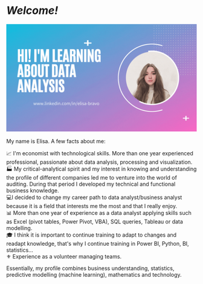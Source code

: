 # *Welcome!*

![](https://github.com/bravovielisa/bravovielisa/blob/main/Githubelisa.gif)

My name is Elisa. A few facts about me:  



📈 I'm economist with technological skills. More than one year experienced professional, passionate about data analysis, processing and visualization.  
🏭 My critical-analytical spirit and my interest in knowing and understanding the profile of different companies led me to venture into the world of auditing. During that period I developed my technical and functional business knowledge.  
💻I decided to change my career path to data analyst/business analyst because it is a field that interests me the most and that I really enjoy.  
📊 More than one year of experience as a data analyst applying skills such as Excel (pivot tables, Power Pivot, VBA), SQL queries, Tableau or data modelling.  
🎓 I think it is important to continue training to adapt to changes and readapt knowledge, that's why I continue training in Power BI, Python, BI, statistics...  
⚜️ Experience as a volunteer managing teams.  


Essentially, my profile combines business understanding, statistics, predictive modelling (machine learning), mathematics and technology.
